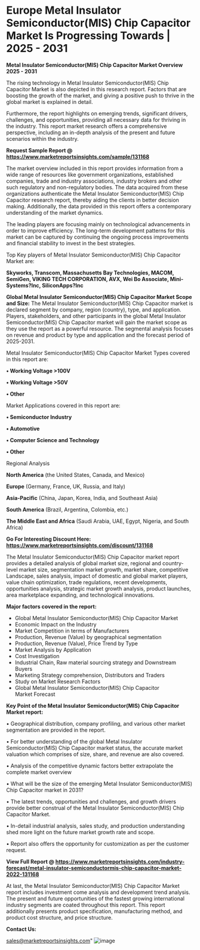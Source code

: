 # Europe Metal Insulator Semiconductor(MIS) Chip Capacitor Market Is Progressing Towards | 2025 - 2031

<Strong> Metal Insulator Semiconductor(MIS) Chip Capacitor Market Overview 2025 - 2031</strong>

The rising technology in Metal Insulator Semiconductor(MIS) Chip Capacitor Market is also depicted in this research report. Factors that are boosting the growth of the market, and giving a positive push to thrive in the global market is explained in detail.

Furthermore, the report highlights on emerging trends, significant drivers, challenges, and opportunities, providing all necessary data for thriving in the industry. This report market research offers a comprehensive perspective, including an in-depth analysis of the present and future scenarios within the industry.

<strong>Request Sample Report @ <a href=https://www.marketreportsinsights.com/sample/131168>https://www.marketreportsinsights.com/sample/131168</a></strong>

The market overview included in this report provides information from a wide range of resources like government organizations, established companies, trade and industry associations, industry brokers and other such regulatory and non-regulatory bodies. The data acquired from these organizations authenticate the Metal Insulator Semiconductor(MIS) Chip Capacitor research report, thereby aiding the clients in better decision making. Additionally, the data provided in this report offers a contemporary understanding of the market dynamics.

The leading players are focusing mainly on technological advancements in order to improve efficiency. The long-term development patterns for this market can be captured by continuing the ongoing process improvements and financial stability to invest in the best strategies.

Top Key players of Metal Insulator Semiconductor(MIS) Chip Capacitor Market are:

<strong>Skyworks, Transcom, Massachusetts Bay Technologies, MACOM, SemiGen, VIKING TECH CORPORATION, AVX, Wei Bo Associate, Mini-Systems?Inc, SiliconApps?Inc</strong>

<strong><b>Global Metal Insulator Semiconductor(MIS) Chip Capacitor Market Scope and Size:</b></strong>
The Metal Insulator Semiconductor(MIS) Chip Capacitor market is declared segment by company, region (country), type, and application. Players, stakeholders, and other participants in the global Metal Insulator Semiconductor(MIS) Chip Capacitor market will gain the market scope as they use the report as a powerful resource. The segmental analysis focuses on revenue and product by type and application and the forecast period of 2025-2031.

Metal Insulator Semiconductor(MIS) Chip Capacitor Market Types covered in this report are:

<strong>• Working Voltage >100V

• Working Voltage >50V

• Other</strong>

Market Applications covered in this report are:

<strong>• Semiconductor Industry

• Automotive

• Computer Science and Technology

• Other</strong> 

Regional Analysis

<strong>North America</strong> (the United States, Canada, and Mexico)

<strong>Europe</strong> (Germany, France, UK, Russia, and Italy)

<strong>Asia-Pacific</strong> (China, Japan, Korea, India, and Southeast Asia)

<strong>South America</strong> (Brazil, Argentina, Colombia, etc.)

<strong>The Middle East and Africa</strong> (Saudi Arabia, UAE, Egypt, Nigeria, and South Africa)

<strong>Go For Interesting Discount Here: <a href=https://www.marketreportsinsights.com/discount/131168>https://www.marketreportsinsights.com/discount/131168</a></strong>

The Metal Insulator Semiconductor(MIS) Chip Capacitor market report provides a detailed analysis of global market size, regional and country-level market size, segmentation market growth, market share, competitive Landscape, sales analysis, impact of domestic and global market players, value chain optimization, trade regulations, recent developments, opportunities analysis, strategic market growth analysis, product launches, area marketplace expanding, and technological innovations.

<strong><b>Major factors covered in the report:</b></strong>
<ul>
  <li>Global Metal Insulator Semiconductor(MIS) Chip Capacitor Market </li>
  <li>Economic Impact on the Industry</li>
  <li>Market Competition in terms of Manufacturers</li>
  <li>Production, Revenue (Value) by geographical segmentation</li>
  <li>Production, Revenue (Value), Price Trend by Type</li>
  <li>Market Analysis by Application</li>
  <li>Cost Investigation</li>
  <li>Industrial Chain, Raw material sourcing strategy and Downstream Buyers</li>
  <li>Marketing Strategy comprehension, Distributors and Traders</li>
  <li>Study on Market Research Factors</li>
  <li>Global Metal Insulator Semiconductor(MIS) Chip Capacitor Market Forecast</li>
</ul>

<strong><b>Key Point of the Metal Insulator Semiconductor(MIS) Chip Capacitor Market report:</b></strong>

• Geographical distribution, company profiling, and various other market segmentation are provided in the report.

• For better understanding of the global Metal Insulator Semiconductor(MIS) Chip Capacitor market status, the accurate market valuation which comprises of size, share, and revenue are also covered.

• Analysis of the competitive dynamic factors better extrapolate the complete market overview

• What will be the size of the emerging Metal Insulator Semiconductor(MIS) Chip Capacitor market in 2031?

• The latest trends, opportunities and challenges, and growth drivers provide better construal of the Metal Insulator Semiconductor(MIS) Chip Capacitor Market.

• In-detail industrial analysis, sales study, and production understanding shed more light on the future market growth rate and scope.

• Report also offers the opportunity for customization as per the customer request.

<strong><b>View Full Report @ <a href=https://www.marketreportsinsights.com/industry-forecast/metal-insulator-semiconductormis-chip-capacitor-market-2022-131168>https://www.marketreportsinsights.com/industry-forecast/metal-insulator-semiconductormis-chip-capacitor-market-2022-131168</a></b></strong>


At last, the Metal Insulator Semiconductor(MIS) Chip Capacitor Market report includes investment come analysis and development trend analysis. The present and future opportunities of the fastest growing international industry segments are coated throughout this report. This report additionally presents product specification, manufacturing method, and product cost structure, and price structure.

<strong>Contact Us:</strong>

sales@marketreportsinsights.com"
![image](https://github.com/user-attachments/assets/0d871c59-cac5-44bb-9ac0-db3ea2df3351)
